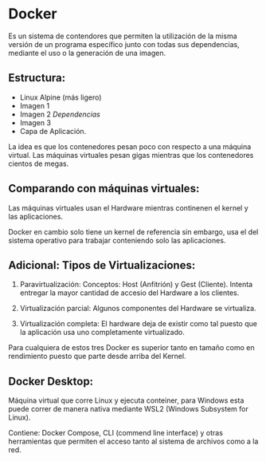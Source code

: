 # Docker

Es un sistema de contendores que permiten la utilización de la misma versión de un programa específico junto con todas sus dependencias, mediante el uso o la generación de una imagen.

## Estructura:

- Linux Alpine (más ligero)
- Imagen 1
- Imagen 2  *Dependencias*
- Imagen 3
- Capa de Aplicación.

La idea es que los contenedores pesan poco con respecto a una máquina virtual. Las máquinas virtuales pesan gigas mientras que los contenedores cientos de megas.

## Comparando con máquinas virtuales:

Las máquinas virtuales usan el Hardware mientras continenen el kernel y las aplicaciones.

Docker en cambio solo tiene un kernel de referencia sin embargo, usa el del sistema operativo para trabajar conteniendo solo las aplicaciones.

## Adicional: Tipos de Virtualizaciones:

1. Paravirtualización: Conceptos: Host (Anfitrión) y  Gest (Cliente). Intenta entregar la mayor cantidad de accesio del Hardware a los clientes.

2. Virtualización parcial: Algunos componentes del Hardware se virtualiza.

3. Virtualización completa: El hardware deja de existir como tal puesto que la aplicación usa uno completamente virtualizado.

Para cualquiera de estos tres Docker es superior tanto en tamaño como en rendimiento puesto que parte desde arriba del Kernel.

## Docker Desktop:

Máquina virtual que corre Linux y ejecuta conteiner, para Windows esta puede correr de manera nativa mediante WSL2 (Windows Subsystem for Linux).

Contiene: Docker Compose, CLI (commend line interface) y otras herramientas que permiten el acceso tanto al sistema de archivos como a la red.